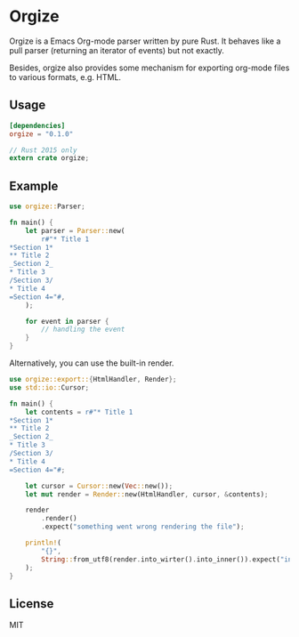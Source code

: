 # Orgize

Orgize is a Emacs Org-mode parser written by pure Rust. It behaves like a pull
parser (returning an iterator of events) but not exactly.

Besides, orgize also provides some mechanism for exporting org-mode files to
various formats, e.g. HTML.

## Usage

```toml
[dependencies]
orgize = "0.1.0"
```

```rust
// Rust 2015 only
extern crate orgize;
```

## Example

```rust
use orgize::Parser;

fn main() {
    let parser = Parser::new(
        r#"* Title 1
*Section 1*
** Title 2
_Section 2_
* Title 3
/Section 3/
* Title 4
=Section 4="#,
    );

    for event in parser {
        // handling the event
    }
}
```

Alternatively, you can use the built-in render.

```rust
use orgize::export::{HtmlHandler, Render};
use std::io::Cursor;

fn main() {
    let contents = r#"* Title 1
*Section 1*
** Title 2
_Section 2_
* Title 3
/Section 3/
* Title 4
=Section 4="#;

    let cursor = Cursor::new(Vec::new());
    let mut render = Render::new(HtmlHandler, cursor, &contents);

    render
        .render()
        .expect("something went wrong rendering the file");

    println!(
        "{}",
        String::from_utf8(render.into_wirter().into_inner()).expect("invalid utf-8")
    );
}
```

## License

MIT
